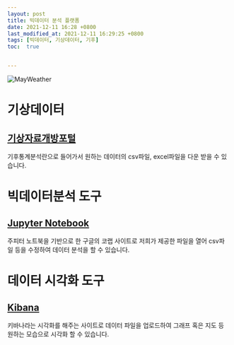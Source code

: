 ```yaml
---
layout: post
title: 빅데이터 분석 플랫폼
date: 2021-12-11 16:28 +0800
last_modified_at: 2021-12-11 16:29:25 +0800
tags: [빅데이터, 기상데이터, 기후]
toc:  true


---
```

![MayWeather](https://user-images.githubusercontent.com/73768243/145668202-3c67849a-a103-4a28-b1e0-a244c0e5c3aa.png)
# 기상데이터
## [기상자료개방포털](https://data.kma.go.kr/cmmn/main.do)
 기후통계분석란으로 들어가서 원하는 데이터의 csv파일, excel파일을 다운 받을 수 있습니다.

# 빅데이터분석 도구
## [Jupyter Notebook](https://colab.research.google.com/drive/1e_ZvWWDpjz5cjcTq4m6FUzPeXfEHCEoC?usp=sharing)
 주피터 노트북을 기반으로 한 구글의 코랩 사이트로 저희가 제공한 파일을 열어 csv파일 등을 수정하여 데이터 분석을 할 수 있습니다.

# 데이터 시각화 도구
## [Kibana](https://www.elastic.co/kr/kibana/) 
 키바나라는 시각화를 해주는 사이트로 데이터 파일을 업로드하여 그래프 혹은 지도 등 원하는 모습으로 시각화 할 수 있습니다.
